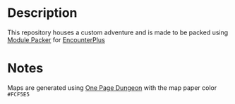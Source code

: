 # Description
This repository houses a custom adventure and is made to be packed using [Module Packer](https://github.com/encounterplus/module-packer) for [EncounterPlus](https://github.com/encounterplus/encounterplus)

# Notes
Maps are generated using [One Page Dungeon](https://watabou.itch.io/one-page-dungeon) with the
map paper color `#FCF5E5`